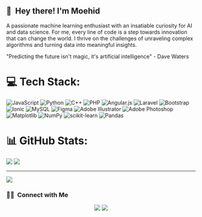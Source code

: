 ## 👋 &nbsp;Hey there! I'm Moehid

A passionate machine learning enthusiast with an insatiable curiosity for AI and data science. For me, every line of code is a step towards innovation that can change the world. I thrive on the challenges of unraveling complex algorithms and turning data into meaningful insights.

"Predicting the future isn't magic, it's artificial intelligence" - Dave Waters 

# 💻 Tech Stack:
![JavaScript](https://img.shields.io/badge/javascript-%23323330.svg?style=plastic&logo=javascript&logoColor=%23F7DF1E) ![Python](https://img.shields.io/badge/python-3670A0?style=plastic&logo=python&logoColor=ffdd54) ![C++](https://img.shields.io/badge/c++-%2300599C.svg?style=plastic&logo=c%2B%2B&logoColor=white) ![PHP](https://img.shields.io/badge/php-%23777BB4.svg?style=plastic&logo=php&logoColor=white) ![Angular.js](https://img.shields.io/badge/angular.js-%23E23237.svg?style=plastic&logo=angularjs&logoColor=white) ![Laravel](https://img.shields.io/badge/laravel-%23FF2D20.svg?style=plastic&logo=laravel&logoColor=white) ![Bootstrap](https://img.shields.io/badge/bootstrap-%238511FA.svg?style=plastic&logo=bootstrap&logoColor=white) ![Ionic](https://img.shields.io/badge/Ionic-%233880FF.svg?style=plastic&logo=Ionic&logoColor=white) ![MySQL](https://img.shields.io/badge/mysql-4479A1.svg?style=plastic&logo=mysql&logoColor=white) ![Figma](https://img.shields.io/badge/figma-%23F24E1E.svg?style=plastic&logo=figma&logoColor=white) ![Adobe Illustrator](https://img.shields.io/badge/adobe%20illustrator-%23FF9A00.svg?style=plastic&logo=adobe%20illustrator&logoColor=white) ![Adobe Photoshop](https://img.shields.io/badge/adobe%20photoshop-%2331A8FF.svg?style=plastic&logo=adobe%20photoshop&logoColor=white) ![Matplotlib](https://img.shields.io/badge/Matplotlib-%23ffffff.svg?style=plastic&logo=Matplotlib&logoColor=black) ![NumPy](https://img.shields.io/badge/numpy-%23013243.svg?style=plastic&logo=numpy&logoColor=white) ![scikit-learn](https://img.shields.io/badge/scikit--learn-%23F7931E.svg?style=plastic&logo=scikit-learn&logoColor=white) ![Pandas](https://img.shields.io/badge/pandas-%23150458.svg?style=plastic&logo=pandas&logoColor=white)
# 📊 GitHub Stats:
![](https://github-readme-stats.vercel.app/api?username=Moehid23&theme=tokyonight&hide_border=false&include_all_commits=false&count_private=false)
![](https://github-readme-stats.vercel.app/api/top-langs/?username=Moehid23&theme=tokyonight&hide_border=false&include_all_commits=false&count_private=false&layout=compact)

---
[![](https://visitcount.itsvg.in/api?id=Moehid23&icon=5&color=12)](https://visitcount.itsvg.in)

### 🤝🏻 &nbsp;Connect with Me
<p align="center">
<a href="https://www.instagram.com/abdullmoehid_/"><img src="https://img.shields.io/badge/@abdullmoehid_-E2306C?style=for-the-badge&logo=instagram&logoColor=white"/></a>
<a href="mailto:muthadoabdul23@gmail.com"><img src="https://img.shields.io/badge/muthadoadbul23@gmail.com-FD1D1D?style=for-the-badge&logo=gmail&logoColor=white"/></a>
</p>

<!-- Proudly created with GPRM ( https://gprm.itsvg.in ) -->